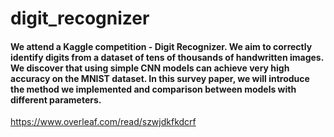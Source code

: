 # digit_recognizer
####  We attend a Kaggle competition - Digit Recognizer. We aim to correctly identify digits from a dataset of tens of thousands of handwritten images. We discover that using simple CNN models can achieve very high accuracy on the MNIST dataset. In this survey paper, we will introduce the method we implemented and comparison between models with different parameters.
https://www.overleaf.com/read/szwjdkfkdcrf

